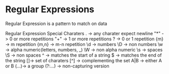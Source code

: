 # Regular Expressions

Regular Expression is a pattern to match on data

Regular Expression Special Charaters
. -> any charater expect newline
"\*" -> 0 or more repetitions
"+" -> 1 or more repetitions
? -> 0 or 1 repetition
{m} -> m repetition
{m,n} -> m-n repetition
\d -> numbers
\D -> non numbers
\w -> alpha numeric(letters, numbers, \_)
\W -> non alpha numeric
\s -> spaces
\S -> non spaces
^ -> matches the start of a string
$ -> matches the end of the string
[]-> set of charaters
[^] -> complementing the set
A|B -> either A or B
(...)-> a group
(?:...) -> non-capturing version
